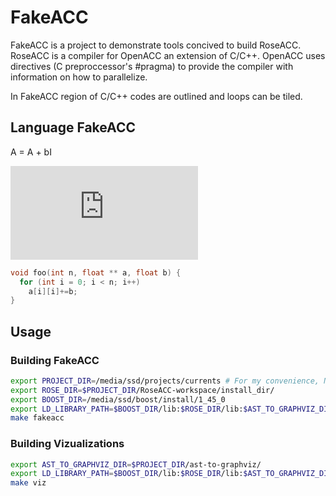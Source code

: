 FakeACC
=======

FakeACC is a project to demonstrate tools concived to build RoseACC.
RoseACC is a compiler for OpenACC an extension of C/C++.
OpenACC uses directives (C preproccessor's #pragma) to provide the
compiler with information on how to parallelize.

In FakeACC region of C/C++ codes are outlined and loops can be tiled.

## Language FakeACC

A = A + bI

![equation](http://www.sciweavers.org/tex2img.php?eq=A%20%3D%20A%20%2B%20bI%0A%0AA_%7Bi%20i%7D%20%3D%20%5Csum_%7Bi%3D0%7D%5E%7Bn%7D%20A_%7Bi%20i%7D%20%2B%20b&bc=White&fc=Black&im=jpg&fs=12&ff=arev&edit=0())

```c++
void foo(int n, float ** a, float b) {
  for (int i = 0; i < n; i++)
    a[i][i]+=b;
}
```

## Usage 

### Building FakeACC

```sh
export PROJECT_DIR=/media/ssd/projects/currents # For my convenience, NOT used by Makefile
export ROSE_DIR=$PROJECT_DIR/RoseACC-workspace/install_dir/
export BOOST_DIR=/media/ssd/boost/install/1_45_0
export LD_LIBRARY_PATH=$BOOST_DIR/lib:$ROSE_DIR/lib:$AST_TO_GRAPHVIZ_DIR/lib:$LD_LIBRARY_PATH
make fakeacc
```

### Building Vizualizations

```sh
export AST_TO_GRAPHVIZ_DIR=$PROJECT_DIR/ast-to-graphviz/
export LD_LIBRARY_PATH=$BOOST_DIR/lib:$ROSE_DIR/lib:$AST_TO_GRAPHVIZ_DIR/lib:$LD_LIBRARY_PATH
make viz
```

### 

